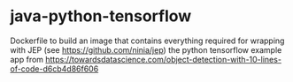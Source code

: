 # java-python-tensorflow

Dockerfile to build an image that contains everything required for wrapping with JEP (see https://github.com/ninia/jep) the python tensorflow example app from https://towardsdatascience.com/object-detection-with-10-lines-of-code-d6cb4d86f606
